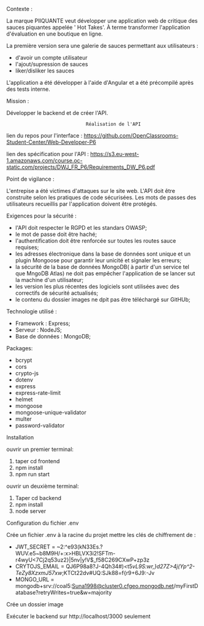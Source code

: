 Contexte :

La marque PIIQUANTE veut développer une application web de critique des sauces piquantes appelée ' Hot Takes'. À terme transformer l'application d'évaluation en une boutique en ligne. 

La première version sera une galerie de sauces permettant aux utilisateurs : 
- d'avoir un compte utilisateur  
- l'ajout/supression de sauces
- liker/disliker les sauces

L'application a été développer à l'aide d'Angular et a été précompilé après des tests interne. 

Mission : 

Développer le backend et de créer l'API.

                                 Réalisation de l'API  

lien du repos pour l'interface : https://github.com/OpenClassrooms-Student-Center/Web-Developer-P6

lien des spécification pour l'API : https://s3.eu-west-1.amazonaws.com/course.oc-static.com/projects/DWJ_FR_P6/Requirements_DW_P6.pdf

Point de vigilance :

L'entrepise a été victimes d'attaques sur le site web. L'API doit être construite selon les pratiques de code sécurisées. Les mots de passes des utilisateurs recueillis par l'application doivent être protégés. 

Exigences pour la sécurité : 

- l'API doit respecter le RGPD et les standars OWASP;
- le mot de passe doit être haché;
- l'authentification doit être renforcée sur toutes les routes sauce requises;
- les adresses électronique dans la base de données sont unique et un plugin Mongoose pour garantir leur unicité et signaler les erreurs;
- la sécurité de la base de données MongoDB( à partir d'un service tel que MngoDB Atlas) ne doit pas empêcher l'application de se lancer sut la machine d'un utilisateur;
- les version les plus récentes des logiciels sont utilisées avec des correctifs de sécurité actualisés;
- le contenu du dossier images ne dpit pas être téléchargé sur GitHUb;

Technologie utilisé : 

- Framework : Express; 
- Serveur : NodeJS;
- Base de données : MongoDB;

Packages: 

- bcrypt
- cors
- crypto-js
- dotenv
- express
- express-rate-limit
- helmet
- mongoose
- mongoose-unique-validator
- multer
- password-validator

Installation

ouvrir un premier terminal:

1. taper cd frontend
2. npm install 
3. npm run start

ouvrir un deuxième terminal: 

1. Taper cd backend
2. npm install
3. node server

Configuration du fichier .env 

Crée un fichier .env à la racine du projet
mettre les clés de chiffrement de : 
- JWT_SECRET = ~2:^e93(kN33Es.?WUV.e5~b8M9H/+:x>HBLVX3i2!SFTm-r4wyU<7Cj2q53uz2}|5nv|y!V$_f58C269CXwP+zp3z
- CRYTOJS_EMAIL = QJ6P98a8?J-4Qh34#)<t5*vL9S:wr,}d27Z>4j(Yp^2-TeZy8XzxmJ57xw*;KTCt22dv#UQ:SJk88=f{r9+6J9:-Jv
- MONGO_URL = mongodb+srv://coal5:Suna1998@cluster0.cfgeo.mongodb.net/myFirstDatabase?retryWrites=true&w=majority

Crée un dossier image

Exécuter le backend sur http://localhost/3000 seulement 
